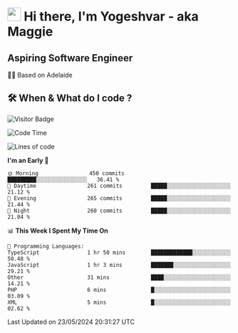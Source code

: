 <h1><img src="https://emojis.slackmojis.com/emojis/images/1531849430/4246/blob-sunglasses.gif?1531849430" width="30"/> Hi there, I'm Yogeshvar - aka Maggie</h1>

## Aspiring Software Engineer
🏂🏻  Based on Adelaide 

## 🛠 When & What do I code ?  

![Visitor Badge](https://visitor-badge.feriirawann.repl.co?username=yogeshvar&repo=yogeshvar&label=Visitors&style=plastic&color=%23457BFF&contentType=svg)

<!--START_SECTION:waka-->
![Code Time](http://img.shields.io/badge/Code%20Time-2%2C900%20hrs%2037%20mins-blue)

![Lines of code](https://img.shields.io/badge/From%20Hello%20World%20I%27ve%20Written-4.2%20million%20lines%20of%20code-blue)

**I'm an Early 🐤** 

```text
🌞 Morning                450 commits         █████████░░░░░░░░░░░░░░░░   36.41 % 
🌆 Daytime                261 commits         █████░░░░░░░░░░░░░░░░░░░░   21.12 % 
🌃 Evening                265 commits         █████░░░░░░░░░░░░░░░░░░░░   21.44 % 
🌙 Night                  260 commits         █████░░░░░░░░░░░░░░░░░░░░   21.04 % 
```


📊 **This Week I Spent My Time On** 

```text
💬 Programming Languages: 
TypeScript               1 hr 50 mins        █████████████░░░░░░░░░░░░   50.48 % 
JavaScript               1 hr 3 mins         ███████░░░░░░░░░░░░░░░░░░   29.21 % 
Other                    31 mins             ████░░░░░░░░░░░░░░░░░░░░░   14.21 % 
PHP                      6 mins              █░░░░░░░░░░░░░░░░░░░░░░░░   03.09 % 
XML                      5 mins              █░░░░░░░░░░░░░░░░░░░░░░░░   02.62 % 
```


 Last Updated on 23/05/2024 20:31:27 UTC
<!--END_SECTION:waka-->
